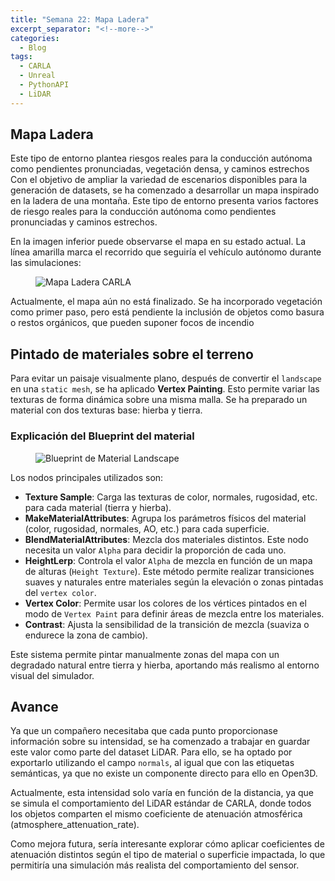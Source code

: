 ```yaml
---
title: "Semana 22: Mapa Ladera"
excerpt_separator: "<!--more-->"
categories:
  - Blog
tags:
  - CARLA
  - Unreal
  - PythonAPI
  - LiDAR
---
```


## Mapa Ladera
 Este tipo de entorno plantea riesgos reales para la conducción autónoma como pendientes pronunciadas, vegetación densa, y caminos estrechos
Con el objetivo de ampliar la variedad de escenarios disponibles para la generación de datasets, se ha comenzado a desarrollar un mapa inspirado en la ladera de una montaña. Este tipo de entorno presenta varios factores de riesgo reales para la conducción autónoma como pendientes pronunciadas y caminos estrechos.

En la imagen inferior puede observarse el mapa en su estado actual. La línea amarilla marca el recorrido que seguiría el vehículo autónomo durante las simulaciones:

<figure class="align-center" style="max-width: 100%">
  <img src="{{ site.url }}{{ site.baseurl }}/assets/images/Semana-22-Ladera.png" alt="Mapa Ladera CARLA">
</figure>

Actualmente, el mapa aún no está finalizado. Se ha incorporado vegetación como primer paso, pero está pendiente la inclusión de objetos como basura o restos orgánicos, que pueden suponer focos de incendio

## Pintado de materiales sobre el terreno

Para evitar un paisaje visualmente plano, después de convertir el `landscape` en una `static mesh`, se ha aplicado **Vertex Painting**. Esto permite variar las texturas de forma dinámica sobre una misma malla. Se ha preparado un material con dos texturas base: hierba y tierra.

### Explicación del Blueprint del material

<figure class="align-center" style="max-width: 100%">
  <img src="{{ site.url }}{{ site.baseurl }}/assets/images/Semana-22-Textura.png" alt="Blueprint de Material Landscape">
</figure>

Los nodos principales utilizados son:

- **Texture Sample**: Carga las texturas de color, normales, rugosidad, etc. para cada material (tierra y hierba).
- **MakeMaterialAttributes**: Agrupa los parámetros físicos del material (color, rugosidad, normales, AO, etc.) para cada superficie.
- **BlendMaterialAttributes**: Mezcla dos materiales distintos. Este nodo necesita un valor `Alpha` para decidir la proporción de cada uno.
- **HeightLerp**: Controla el valor `Alpha` de mezcla en función de un mapa de alturas (`Height Texture`). Este método permite realizar transiciones suaves y naturales entre materiales según la elevación o zonas pintadas del `vertex color`.
- **Vertex Color**: Permite usar los colores de los vértices pintados en el modo de `Vertex Paint` para definir áreas de mezcla entre los materiales.
- **Contrast**: Ajusta la sensibilidad de la transición de mezcla (suaviza o endurece la zona de cambio).

Este sistema permite pintar manualmente zonas del mapa con un degradado natural entre tierra y hierba, aportando más realismo al entorno visual del simulador.

## Avance
Ya que un compañero necesitaba que cada punto proporcionase información sobre su intensidad, se ha comenzado a trabajar en guardar este valor como parte del dataset LiDAR. Para ello, se ha optado por exportarlo utilizando el campo `normals`, al igual que con las etiquetas semánticas, ya que no existe un componente directo para ello en Open3D. 

Actualmente, esta intensidad solo varía en función de la distancia, ya que se simula el comportamiento del LiDAR estándar de CARLA, donde todos los objetos comparten el mismo coeficiente de atenuación atmosférica (atmosphere_attenuation_rate).

Como mejora futura, sería interesante explorar cómo aplicar coeficientes de atenuación distintos según el tipo de material o superficie impactada, lo que permitiría una simulación más realista del comportamiento del sensor.


